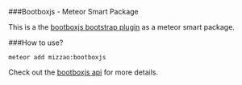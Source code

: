 ###Bootboxjs - Meteor Smart Package

This is a the [bootboxjs bootstrap plugin](http://bootboxjs.com) as a meteor smart package.

###How to use?

```
meteor add mizzao:bootboxjs
```

Check out the [bootboxjs api](http://bootboxjs.com) for more details.
